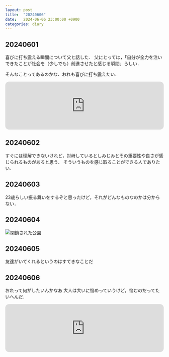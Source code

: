 ```yaml
---
layout: post
title:  "20240606"
date:   2024-06-06 23:00:00 +0900
categories: diary
---
```


## 20240601

喜びに打ち震える瞬間について父と話した．
父にとっては，「自分が全力を注いできたことが社会を（少しでも）前進させたと感じる瞬間」らしい．

そんなことってあるのかな．おれも喜びに打ち震えたい．

<iframe style="border-radius:12px" src="https://open.spotify.com/embed/track/7B4xYXA7Fshsrm2oDsBp90?utm_source=generator" width="100%" height="152" frameBorder="0" allowfullscreen="" allow="autoplay; clipboard-write; encrypted-media; fullscreen; picture-in-picture" loading="lazy"></iframe>

## 20240602

すぐには理解できないけれど，対峙しているとしみじみとその重要性や良さが感じられるものがあると思う．
そういうものを感じ取ることができる人でありたい．

## 20240603

23歳らしい振る舞いをするぞと思ったけど，それがどんなものなのかは分からない．

## 20240604

![閉鎖された公園]({{site.baseurl}}/images/20240606.jpg)

## 20240605

友達がいてくれるというのはすてきなことだ

## 20240606

おれって何がしたいんかなあ
大人は大いに悩めっていうけど，悩むのだってたいへんだ．

<iframe style="border-radius:12px" src="https://open.spotify.com/embed/track/0KouT4Nb1zzCeEmZc1JY4Y?utm_source=generator" width="100%" height="152" frameBorder="0" allowfullscreen="" allow="autoplay; clipboard-write; encrypted-media; fullscreen; picture-in-picture" loading="lazy"></iframe>

